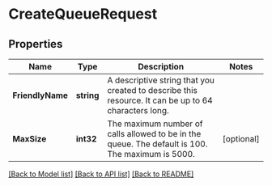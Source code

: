 # CreateQueueRequest

## Properties

Name | Type | Description | Notes
------------ | ------------- | ------------- | -------------
**FriendlyName** | **string** | A descriptive string that you created to describe this resource. It can be up to 64 characters long. | 
**MaxSize** | **int32** | The maximum number of calls allowed to be in the queue. The default is 100. The maximum is 5000. | [optional] 

[[Back to Model list]](../README.md#documentation-for-models) [[Back to API list]](../README.md#documentation-for-api-endpoints) [[Back to README]](../README.md)


